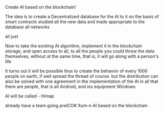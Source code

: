 Create AI based on the blockchain! 

The idea is to create a Decentralized database for the AI to it on the basis of smart contracts studied all the new data and made appropriate to the database all networks

all just

Now to take the existing AI algorithm, implement it in the blockchain storage, and open access to all, to all the people you could throw the data themselves, without at the same time, that is, it will go along with a person's life

It turns out it will be possible thus to create the behavior of every 1000 people on earth, if well spread the thread of course. but the distribution can also be solved with one agreement in the implementation of the AI in all that there are people, that is all Android, and ios equipment Windows

AI will be called - Himap

already have a team going preICO# Xum-n
AI based on the blockchain
